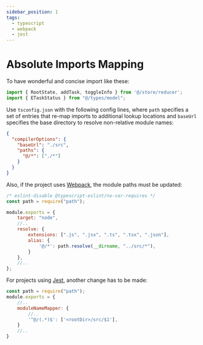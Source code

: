 ```yaml
---
sidebar_position: 1
tags:
  - typescript
  - webpack
  - jest
---
```

# Absolute Imports Mapping

To have wonderful and concise import like these:

```typescript
import { RootState, addTask, toggleInfo } from '@/store/reducer';
import { ETaskStatus } from "@/types/model";
```

Use `tsconfig.json` with the following config lines, where `path`
specifies a set of entries that re-map imports to additional lookup locations and
`baseUrl` specifies the base directory to resolve non-relative module names:

```json title="tsconfig.json"
{
  "compilerOptions": {
    "baseUrl": "./src",   
    "paths": {     
      "@/*": ["./*"]
    }    
  }
}

```
Also, if the project uses [Webpack](https://webpack.js.org/), the module paths must be updated:

````javascript title="cfg/webpack.server.config.js"
/* eslint-disable @typescript-eslint/no-var-requires */
const path = require("path");

module.exports = {
    target: "node",
    //..
    resolve: {
        extensions: [".js", ".jsx", ".ts", ".tsx", ".json"],
        alias: {
            '@/*': path.resolve(__dirname, "../src/*"),
        }
    },
    //..
};
````
For projects using [Jest](https://jestjs.io/), another change has to be made:

````javascript
const path = require("path");
module.exports = {
    //..
    moduleNameMapper: {
        //..
        '^@/(.*)$': ['<rootDir>/src/$1'],
    }
    //..
}
````
